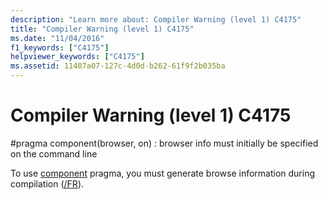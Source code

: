 ```yaml
---
description: "Learn more about: Compiler Warning (level 1) C4175"
title: "Compiler Warning (level 1) C4175"
ms.date: "11/04/2016"
f1_keywords: ["C4175"]
helpviewer_keywords: ["C4175"]
ms.assetid: 11407a07-127c-4d0d-b262-61f9f2b035ba
---
```

# Compiler Warning (level 1) C4175

\#pragma component(browser, on) : browser info must initially be specified on the command line

To use [component](../../preprocessor/component.md) pragma, you must generate browse information during compilation ([/FR](../../build/reference/fr-fr-create-dot-sbr-file.md)).
